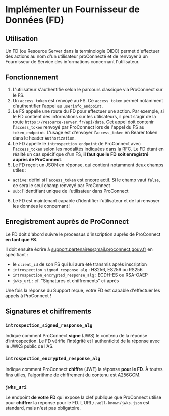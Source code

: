 # Implémenter un Fournisseur de Données (FD)

## Utilisation

Un FD (ou Resource Server dans la terminologie OIDC) permet d'effectuer des actions au nom d'un utilisateur proConnecté et de renvoyer à un Fournisseur de Service des informations concernant l'utilisateur.

## Fonctionnement

1. L'utilisateur s'authentifie selon le parcours classique via ProConnect sur le FS.
2. Un `access_token` est renvoyé au FS. Ce `access_token` permet notamment d'authentifier l'appel au `userinfo_endpoint`.
3. Le FS appelle une route du FD pour effectuer une action. Par exemple, si le FD contient des informations sur les utilisateurs, il peut s'agir de la route `https://resource-server.fr/api/data`. Cet appel doit contenir l'`access_token` renvoyé par ProConnect lors de l'appel du FS au `token_endpoint`. L'usage est d'envoyer l'`access_token` en Bearer token dans le header `Authorization`.
4. Le FD appelle le `introspection_endpoint` de ProConnect avec l'`access_token` selon les modalités indiquées dans [la RFC](https://www.rfc-editor.org/rfc/rfc7662.html#section-2). Le FD étant en réalité un cas spécifique d'un FS, **il faut que le FD soit enregistré auprès de ProConnect**.
5. Le FD reçoit un JSON en réponse, qui contient notamment deux champs utiles :

- `active`: défini si l'`access_token` est encore actif. Si le champ vaut `false`, ce sera le seul champ renvoyé par ProConnect
- `sub`: l'identifiant unique de l'utilisateur dans ProConnect

6. Le FD est maintenant capable d'identifier l'utilisateur et de lui renvoyer les données le concernant !

## Enregistrement auprès de ProConnect

Le FD doit d'abord suivre le processus d'inscription auprès de ProConnect **en tant que FS**.

Il doit ensuite écrire à support.partenaires@mail.proconnect.gouv.fr en spécifiant :

- le `client_id` de son FS qui lui aura été transmis après inscription
- `introspection_signed_response_alg` : HS256, ES256 ou RS256
- `introspection_encrypted_response_alg` : ECDH-ES ou RSA-OAEP
- `jwks_uri` : cf. "Signatures et chiffrements" ci-après

Une fois la réponse du Support reçue, votre FD est capable d'effectuer les appels à ProConnect !

## Signatures et chiffrements

### `introspection_signed_response_alg`

Indique comment ProConnect **signe** (JWS) le contenu de la réponse d’introspection.
Le FD vérifie l’intégrité et l'authenticité de la réponse avec le JWKS public de l'AS.

### `introspection_encrypted_response_alg`

Indique comment ProConnect **chiffre** (JWE) la réponse **pour le FD**. À toutes fins utiles, l'algorithme de chiffrement du contenu est A256GCM.

### `jwks_uri`

Le endpoint **de votre FD** qui expose la clef publique que ProConnect utilise pour **chiffrer** la réponse pour le FD. L'URI `/.well-known/jwks.json` est standard, mais n'est pas obligatoire.
